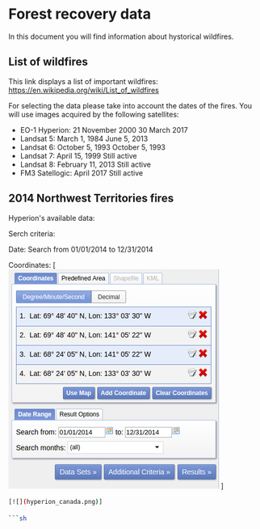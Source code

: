# Forest recovery data

In this document you will find information about hystorical wildfires.

## List of wildfires

This link displays a list of important wildfires: https://en.wikipedia.org/wiki/List_of_wildfires

For selecting the data please take into account the dates of the fires. 
You will use images acquired by the following satellites:

- EO-1 Hyperion: 21 November 2000 	 30 March 2017
- Landsat 5: March 1, 1984 	 June 5, 2013
- Landsat 6: October 5, 1993 	 October 5, 1993
- Landsat 7: April 15, 1999 	 Still active
- Landsat 8: February 11, 2013 	 Still active
- FM3 Satellogic: April 2017 	 Still active 

## 2014 Northwest Territories fires

Hyperion's available data:

Serch criteria:

Date: Search from 01/01/2014 to 12/31/2014

Coordinates:
[![](hyperion_canada_coord.png)]

```sh
[![](hyperion_canada.png)]

```sh